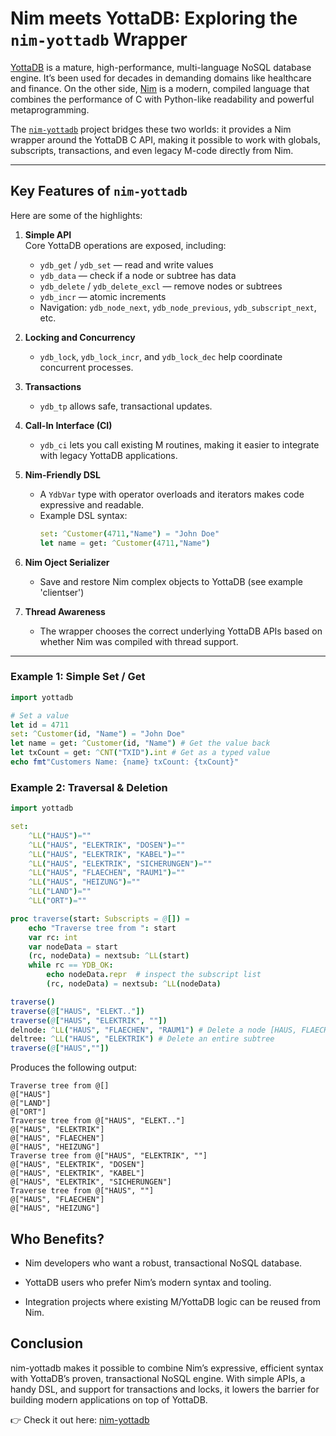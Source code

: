 # Nim meets YottaDB:  Exploring the `nim-yottadb` Wrapper

[YottaDB](https://yottadb.com) is a mature, high-performance, multi-language NoSQL database engine. It’s been used for decades in demanding domains like healthcare and finance. On the other side, [Nim](https://nim-lang.org) is a modern, compiled language that combines the performance of C with Python-like readability and powerful metaprogramming.

The [`nim-yottadb`](https://github.com/ljoeckel/nim-yottadb) project bridges these two worlds: it provides a Nim wrapper around the YottaDB C API, making it possible to work with globals, subscripts, transactions, and even legacy M-code directly from Nim.

---

## Key Features of `nim-yottadb`

Here are some of the highlights:

1. **Simple API**  
   Core YottaDB operations are exposed, including:
   - `ydb_get` / `ydb_set` — read and write values
   - `ydb_data` — check if a node or subtree has data
   - `ydb_delete` / `ydb_delete_excl` — remove nodes or subtrees
   - `ydb_incr` — atomic increments
   - Navigation: `ydb_node_next`, `ydb_node_previous`, `ydb_subscript_next`, etc.

2. **Locking and Concurrency**  
   - `ydb_lock`, `ydb_lock_incr`, and `ydb_lock_dec` help coordinate concurrent processes.

3. **Transactions**  
   - `ydb_tp` allows safe, transactional updates.

4. **Call-In Interface (CI)**  
   - `ydb_ci` lets you call existing M routines, making it easier to integrate with legacy YottaDB applications.

5. **Nim-Friendly DSL**  
   - A `YdbVar` type with operator overloads and iterators makes code expressive and readable.
   - Example DSL syntax:
     ```nim
     set: ^Customer(4711,"Name") = "John Doe"
     let name = get: ^Customer(4711,"Name")
     ```

6. **Nim Oject Serializer**  
   - Save and restore Nim complex objects to YottaDB (see example 'clientser')

7. **Thread Awareness**  
   - The wrapper chooses the correct underlying YottaDB APIs based on whether Nim was compiled with thread support.

---

### Example 1: Simple Set / Get
```nim
import yottadb

# Set a value
let id = 4711
set: ^Customer(id, "Name") = "John Doe"
let name = get: ^Customer(id, "Name") # Get the value back
let txCount = get: ^CNT("TXID").int # Get as a typed value
echo fmt"Customers Name: {name} txCount: {txCount}"
```
### Example 2: Traversal & Deletion
```nim
import yottadb

set:
    ^LL("HAUS")=""
    ^LL("HAUS", "ELEKTRIK", "DOSEN")=""
    ^LL("HAUS", "ELEKTRIK", "KABEL")=""
    ^LL("HAUS", "ELEKTRIK", "SICHERUNGEN")=""
    ^LL("HAUS", "FLAECHEN", "RAUM1")=""
    ^LL("HAUS", "HEIZUNG")=""
    ^LL("LAND")=""
    ^LL("ORT")=""

proc traverse(start: Subscripts = @[]) =
    echo "Traverse tree from ": start
    var rc: int
    var nodeData = start
    (rc, nodeData) = nextsub: ^LL(start)
    while rc == YDB_OK:
        echo nodeData.repr  # inspect the subscript list
        (rc, nodeData) = nextsub: ^LL(nodeData)

traverse()
traverse(@["HAUS", "ELEKT.."])
traverse(@["HAUS", "ELEKTRIK", ""])
delnode: ^LL("HAUS", "FLAECHEN", "RAUM1") # Delete a node [HAUS, FLAECHEN] remains
deltree: ^LL("HAUS", "ELEKTRIK") # Delete an entire subtree
traverse(@["HAUS",""])
```
Produces the following output:
```
Traverse tree from @[]
@["HAUS"]
@["LAND"]
@["ORT"]
Traverse tree from @["HAUS", "ELEKT.."]
@["HAUS", "ELEKTRIK"]
@["HAUS", "FLAECHEN"]
@["HAUS", "HEIZUNG"]
Traverse tree from @["HAUS", "ELEKTRIK", ""]
@["HAUS", "ELEKTRIK", "DOSEN"]
@["HAUS", "ELEKTRIK", "KABEL"]
@["HAUS", "ELEKTRIK", "SICHERUNGEN"]
Traverse tree from @["HAUS", ""]
@["HAUS", "FLAECHEN"]
@["HAUS", "HEIZUNG"]
```
## Who Benefits?

- Nim developers who want a robust, transactional NoSQL database.

- YottaDB users who prefer Nim’s modern syntax and tooling.

- Integration projects where existing M/YottaDB logic can be reused from Nim.

## Conclusion

nim-yottadb makes it possible to combine Nim’s expressive, efficient syntax with YottaDB’s proven, transactional NoSQL engine. With simple APIs, a handy DSL, and support for transactions and locks, it lowers the barrier for building modern applications on top of YottaDB.

👉 Check it out here: [nim-yottadb](github.com/ljoeckel/nim-yottadb)